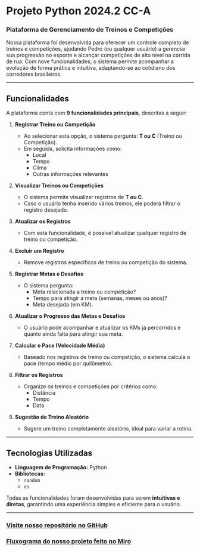 # **Projeto Python 2024.2 CC-A**

### **Plataforma de Gerenciamento de Treinos e Competições**

Nossa plataforma foi desenvolvida para oferecer um controle completo de treinos e competições, ajudando Pedro (ou qualquer usuário) a gerenciar sua progressão no esporte e alcançar competições de alto nível na corrida de rua. Com nove funcionalidades, o sistema permite acompanhar a evolução de forma prática e intuitiva, adaptando-se ao cotidiano dos corredores brasileiros.

---

## **Funcionalidades**

A plataforma conta com **9 funcionalidades principais**, descritas a seguir:

1. **Registrar Treino ou Competição**  
   - Ao selecionar esta opção, o sistema pergunta: **T ou C** (Treino ou Competição).  
   - Em seguida, solicita informações como:  
     - Local  
     - Tempo  
     - Clima  
     - Outras informações relevantes  

2. **Visualizar Treinos ou Competições**  
   - O sistema permite visualizar registros de **T ou C**.  
   - Caso o usuário tenha inserido vários treinos, ele poderá filtrar o registro desejado.

3. **Atualizar os Registros**  
   - Com esta funcionalidade, é possível atualizar qualquer registro de treino ou competição.

4. **Excluir um Registro**  
   - Remove registros específicos de treino ou competição do sistema.

5. **Registrar Metas e Desafios**  
   - O sistema pergunta:  
     - Meta relacionada a treino ou competição?  
     - Tempo para atingir a meta (semanas, meses ou anos)?  
     - Meta desejada (em KM).  

6. **Atualizar o Progresso das Metas e Desafios**  
   - O usuário pode acompanhar e atualizar os KMs já percorridos e quanto ainda falta para atingir sua meta.

7. **Calcular o Pace (Velocidade Média)**  
   - Baseado nos registros de treino ou competição, o sistema calcula o pace (tempo médio por quilômetro).

8. **Filtrar os Registros**  
   - Organize os treinos e competições por critérios como:  
     - Distância  
     - Tempo  
     - Data  

9. **Sugestão de Treino Aleatório**  
   - Sugere um treino completamente aleatório, ideal para variar a rotina.

---

## **Tecnologias Utilizadas**

- **Linguagem de Programação:** Python  
- **Bibliotecas:**  
  - `random`  
  - `os`  

Todas as funcionalidades foram desenvolvidas para serem **intuitivas e diretas**, garantindo uma experiência simples e eficiente para o usuário.

---

### [Visite nosso repositório no GitHub](https://github.com/LucaAlbuquerque/TrabalhoPython2)
### [Fluxograma do nosso projeto feito no Miro](https://miro.com/app/board/uXjVLCpWKbg=/)
